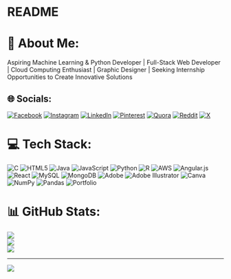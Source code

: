 # README
# 💫 About Me:
Aspiring Machine Learning & Python Developer | Full-Stack Web Developer | Cloud Computing Enthusiast | Graphic Designer | Seeking Internship Opportunities to Create Innovative Solutions


## 🌐 Socials:
[![Facebook](https://img.shields.io/badge/Facebook-%231877F2.svg?logo=Facebook&logoColor=white)](https://facebook.com/pravalika_bunga) [![Instagram](https://img.shields.io/badge/Instagram-%23E4405F.svg?logo=Instagram&logoColor=white)](https://instagram.com/pravalika_bunga) [![LinkedIn](https://img.shields.io/badge/LinkedIn-%230077B5.svg?logo=linkedin&logoColor=white)](www.linkedin.com/in/pravalika-bunga) [![Pinterest](https://img.shields.io/badge/Pinterest-%23E60023.svg?logo=Pinterest&logoColor=white)](https://pin.it/vhqOPrJBU) [![Quora](https://img.shields.io/badge/Quora-%23B92B27.svg?logo=Quora&logoColor=white)](https://quora.com/profile/PravalikaBunga) [![Reddit](https://img.shields.io/badge/Reddit-%23FF4500.svg?logo=Reddit&logoColor=white)](https://reddit.com/user/PravalikaBunga) [![X](https://img.shields.io/badge/X-black.svg?logo=X&logoColor=white)](https://twitter.com/pravalika_bunga) 

# 💻 Tech Stack:
![C](https://img.shields.io/badge/c-%2300599C.svg?style=for-the-badge&logo=c&logoColor=white) ![HTML5](https://img.shields.io/badge/html5-%23E34F26.svg?style=for-the-badge&logo=html5&logoColor=white) ![Java](https://img.shields.io/badge/java-%23ED8B00.svg?style=for-the-badge&logo=openjdk&logoColor=white) ![JavaScript](https://img.shields.io/badge/javascript-%23323330.svg?style=for-the-badge&logo=javascript&logoColor=%23F7DF1E) ![Python](https://img.shields.io/badge/python-3670A0?style=for-the-badge&logo=python&logoColor=ffdd54) ![R](https://img.shields.io/badge/r-%23276DC3.svg?style=for-the-badge&logo=r&logoColor=white) ![AWS](https://img.shields.io/badge/AWS-%23FF9900.svg?style=for-the-badge&logo=amazon-aws&logoColor=white) ![Angular.js](https://img.shields.io/badge/angular.js-%23E23237.svg?style=for-the-badge&logo=angularjs&logoColor=white) ![React](https://img.shields.io/badge/react-%2320232a.svg?style=for-the-badge&logo=react&logoColor=%2361DAFB) ![MySQL](https://img.shields.io/badge/mysql-4479A1.svg?style=for-the-badge&logo=mysql&logoColor=white) ![MongoDB](https://img.shields.io/badge/MongoDB-%234ea94b.svg?style=for-the-badge&logo=mongodb&logoColor=white) ![Adobe](https://img.shields.io/badge/adobe-%23FF0000.svg?style=for-the-badge&logo=adobe&logoColor=white) ![Adobe Illustrator](https://img.shields.io/badge/adobe%20illustrator-%23FF9A00.svg?style=for-the-badge&logo=adobe%20illustrator&logoColor=white) ![Canva](https://img.shields.io/badge/Canva-%2300C4CC.svg?style=for-the-badge&logo=Canva&logoColor=white) ![NumPy](https://img.shields.io/badge/numpy-%23013243.svg?style=for-the-badge&logo=numpy&logoColor=white) ![Pandas](https://img.shields.io/badge/pandas-%23150458.svg?style=for-the-badge&logo=pandas&logoColor=white) ![Portfolio](https://img.shields.io/badge/Portfolio-%23000000.svg?style=for-the-badge&logo=firefox&logoColor=#FF7139)
# 📊 GitHub Stats:
![](https://github-readme-stats.vercel.app/api?username=pravalikabunga&theme=dark&hide_border=false&include_all_commits=true&count_private=true)<br/>
![](https://github-readme-streak-stats.herokuapp.com/?user=pravalikabunga&theme=dark&hide_border=false)<br/>
![](https://github-readme-stats.vercel.app/api/top-langs/?username=pravalikabunga&theme=dark&hide_border=false&include_all_commits=true&count_private=true&layout=compact)

---
[![](https://visitcount.itsvg.in/api?id=pravalikabunga&icon=0&color=0)](https://visitcount.itsvg.in)

<!-- Proudly created with GPRM ( https://gprm.itsvg.in ) -->

